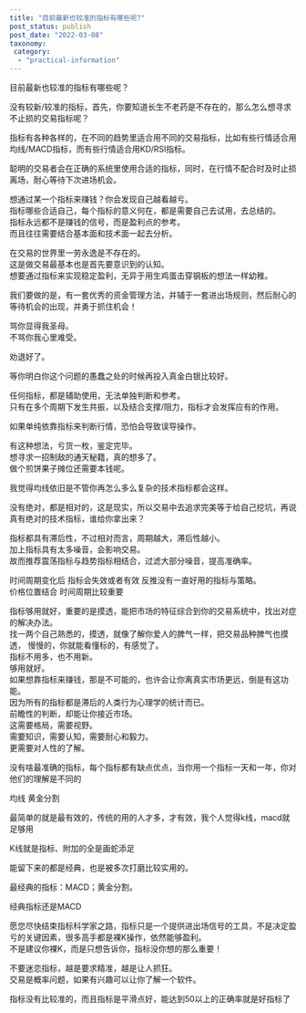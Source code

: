 ```yaml
---
title: "目前最新也较准的指标有哪些呢?"
post_status: publish
post_date: "2022-03-08"
taxonomy:
 category: 
  - "practical-information"
---
```


目前最新也较准的指标有哪些呢？  

没有较新/较准的指标，首先，你要知道长生不老药是不存在的，那么怎么想寻求不止损的交易指标呢？

指标有各种各样的，在不同的趋势里适合用不同的交易指标，比如有些行情适合用均线/MACD指标，而有些行情适合用KD/RSI指标。  

聪明的交易者会在正确的系统里使用合适的指标，同时，在行情不配合时及时止损离场，耐心等待下次进场机会。  

想通过某一个指标来赚钱？你会发现自己越看越亏。  
指标哪些合适自己，每个指标的意义何在，都是需要自己去试用，去总结的。  
指标永远都不是赚钱的信号，而是盈利点的参考。  
而且往往需要结合基本面和技术面一起去分析。  

在交易的世界里一劳永逸是不存在的。  
这是做交易最基本也是首先要意识到的认知。  
想要通过指标来实现稳定盈利，无异于用生鸡蛋击穿钢板的想法一样幼稚。  

我们要做的是，有一套优秀的资金管理方法，并辅于一套进出场规则，然后耐心的等待机会的出现，并勇于抓住机会！

骂你显得我圣母。  
不骂你我心里难受。  

劝退好了。  

等你明白你这个问题的愚蠢之处的时候再投入真金白银比较好。  

任何指标，都是辅助使用，无法单独判断和参考。  
只有在多个周期下发生共振，以及结合支撑/阻力，指标才会发挥应有的作用。  

如果单纯依靠指标来判断行情，恐怕会导致误导操作。  

有这种想法，亏货一枚，鉴定完毕。  
想寻求一招制敌的通天秘籍，真的想多了。  
做个煎饼果子摊位还需要本钱呢。  

我觉得均线依旧是不管你再怎么多么复杂的技术指标都会这样。  

没有绝对，都是相对的，这是现实，所以交易中去追求完美等于给自己挖坑，再说真有绝对的技术指标，谁给你拿出来？

指标都具有滞后性，不过相对而言，周期越大，滞后性越小。  
加上指标具有太多噪音，会影响交易。  
故而推荐震荡指标与趋势指标相结合，过滤大部分噪音，提高准确率。  

时间周期变化后 指标会失效或者有效 反推没有一直好用的指标与策略。  
价格位置结合 时间周期比较重要

指标够用就好，重要的是摸透，能把市场的特征综合到你的交易系统中，找出对症的解决办法。  
找一两个自己熟悉的，摸透，就像了解你爱人的脾气一样，把交易品种脾气也摸透， 慢慢的，你就能看懂标的，有感觉了。  
指标不用多，也不用新。  
够用就好。  
如果想靠指标来赚钱，那是不可能的，也许会让你离真实市场更远，倒是有这功能。  
因为所有的指标都是滞后的人类行为心理学的统计而已。  
前瞻性的判断，却能让你接近市场。  
这需要格局，需要视野。  
需要知识，需要认知，需要耐心和毅力。  
更需要对人性的了解。  

没有啥最准确的指标，每个指标都有缺点优点，当你用一个指标一天和一年，你对他们的理解是不同的

均线 黄金分割

最简单的就是最有效的，传统的用的人才多，才有效，我个人觉得k线，macd就足够用

K线就是指标、附加的全是画蛇添足

能留下来的都是经典，也是被多次打磨比较实用的。  

最经典的指标：MACD；黄金分割。  

经典指标还是MACD

愿您尽快结束指标科学家之路，指标只是一个提供进出场信号的工具，不是决定盈亏的关键因素，很多高手都是裸K操作，依然能够盈利。  
不是建议你裸K，而是只想告诉你，指标没你想的那么重要！

不要迷恋指标，越是要求精准，越是让人抓狂。  
交易是概率问题，如果有兴趣可以让你了解一个软件。  

指标没有比较准的，而且指标是平滑点好，能达到50以上的正确率就是好指标了
